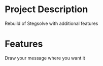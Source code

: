 # Project Description

Rebuild of Stegsolve with additional features

# Features
Draw your message where you want it
